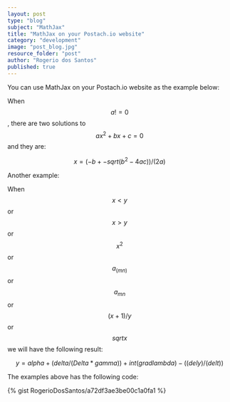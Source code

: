 ```yaml
---
layout: post
type: "blog"
subject: "MathJax"
title: "MathJax on your Postach.io website"
category: "development"
image: "post_blog.jpg"
resource_folder: "post"
author: "Rogerio dos Santos"
published: true
---
```


You can use MathJax on your Postach.io website as the example below:

When $$a != 0$$, there are two solutions to $$ax^2 + bx + c = 0$$ and they are:

$$
x = (-b +- sqrt(b^2-4ac))/(2a)
$$

Another example:

When $$x < y$$ or $$x > y$$ or $$x^2$$ or $$a_(m n)$$ or $$a_{m n}$$ or $$(x+1)/y$$ or $$sqrtx$$ we will have the following result:

$$y = alpha + (delta / (Delta*gamma)) +  int(grad lambda) - ((dely) / (delt))$$

The examples above has the following code:

{% gist RogerioDosSantos/a72df3ae3be00c1a0fa1 %}

